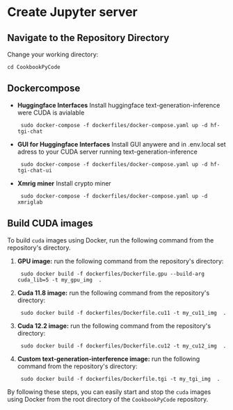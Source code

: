 # Create Jupyter server

## Navigate to the Repository Directory
Change your working directory:
   ```
   cd CookbookPyCode
   ```

## Dockercompose

- **Huggingface Interfaces**
Install huggingface text-generation-inference were CUDA is avialable

   ```
    sudo docker-compose -f dockerfiles/docker-compose.yaml up -d hf-tgi-chat
   ```

- **GUI for Huggingface Interfaces**
Install GUI anywere and in .env.local set adress to your CUDA server running text-generation-inference

   ```
    sudo docker-compose -f dockerfiles/docker-compose.yaml up -d hf-tgi-chat-ui
   ```

- **Xmrig miner**
Install crypto miner

   ```
    sudo docker-compose -f dockerfiles/docker-compose.yaml up -d xmriglab
   ```

## Build CUDA images
To build `cuda` images using Docker, run the following command from the repository's directory.

1. **GPU image:** run the following command from the repository's directory:

   ```
    sudo docker build -f dockerfiles/Dockerfile.gpu --build-arg cuda_lib=5 -t my_gpu_img  .
   ```

2. **Cuda 11.8 image:** run the following command from the repository's directory:

   ```
	sudo docker build -f dockerfiles/Dockerfile.cu11 -t my_cu11_img  .
   ```

3. **Cuda 12.2 image:** run the following command from the repository's directory:

   ```
	sudo docker build -f dockerfiles/Dockerfile.cu12 -t my_cu12_img  .
   ```

4. **Custom text-generation-interference image:** run the following command from the repository's directory:

   ```
	sudo docker build -f dockerfiles/Dockerfile.tgi -t my_tgi_img  .
   ```

By following these steps, you can easily start and stop the `cuda` images using Docker from the root directory of the `CookbookPyCode` repository.